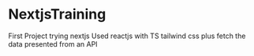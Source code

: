 # NextjsTraining
First Project trying nextjs 
Used reactjs with TS tailwind css
plus fetch the data presented from an API
